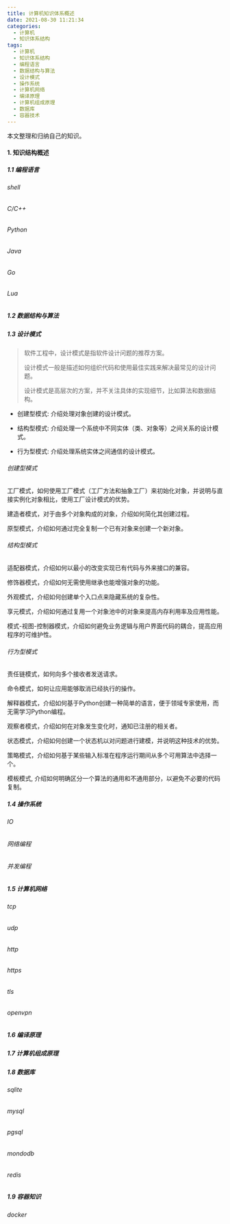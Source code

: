 ```yaml
---
title: 计算机知识体系概述
date: 2021-08-30 11:21:34
categories:
  - 计算机
  - 知识体系结构
tags:
  - 计算机
  - 知识体系结构
  - 编程语言
  - 数据结构与算法
  - 设计模式
  - 操作系统	
  - 计算机网络
  - 编译原理
  - 计算机组成原理
  - 数据库
  - 容器技术
---
```




本文整理和归纳自己的知识。

<!--more-->

#### 1. 知识结构概述

##### 1.1 编程语言

###### shell



###### C/C++



###### Python



###### Java



###### Go



###### Lua



##### 1.2 数据结构与算法





##### 1.3 设计模式

> 软件工程中，设计模式是指软件设计问题的推荐方案。
>
> 设计模式一般是描述如何组织代码和使用最佳实践来解决最常见的设计问题。
>
> 设计模式是高层次的方案，并不关注具体的实现细节，比如算法和数据结构。



+ 创建型模式: 介绍处理对象创建的设计模式。

+ 结构型模式: 介绍处理一个系统中不同实体（类、对象等）之间关系的设计模式。

+ 行为型模式: 介绍处理系统实体之间通信的设计模式。



###### 创建型模式

工厂模式，如何使用工厂模式（工厂方法和抽象工厂）来初始化对象，并说明与直接实例化对象相比，使用工厂设计模式的优势。

建造者模式，对于由多个对象构成的对象，介绍如何简化其创建过程。

原型模式，介绍如何通过完全复制一个已有对象来创建一个新对象。



###### 结构型模式

适配器模式，介绍如何以最小的改变实现已有代码与外来接口的兼容。

修饰器模式，介绍如何无需使用继承也能增强对象的功能。

外观模式，介绍如何创建单个入口点来隐藏系统的复杂性。

享元模式，介绍如何通过复用一个对象池中的对象来提高内存利用率及应用性能。

模式-视图-控制器模式，介绍如何避免业务逻辑与用户界面代码的耦合，提高应用程序的可维护性。



###### 行为型模式

责任链模式，如何向多个接收者发送请求。

命令模式，如何让应用能够取消已经执行的操作。

解释器模式，介绍如何基于Python创建一种简单的语言，便于领域专家使用，而无需学习Python编程。

观察者模式，介绍如何在对象发生变化时，通知已注册的相关者。

状态模式，介绍如何创建一个状态机以对问题进行建模，并说明这种技术的优势。

策略模式，介绍如何基于某些输入标准在程序运行期间从多个可用算法中选择一个。

模板模式, 介绍如何明确区分一个算法的通用和不通用部分，以避免不必要的代码复制。







##### 1.4 操作系统



###### IO



###### 网络编程



###### 并发编程





##### 1.5 计算机网络

###### tcp



###### udp



###### http



###### https



###### tls



###### openvpn





##### 1.6 编译原理



##### 1.7 计算机组成原理



##### 1.8 数据库

###### sqlite



###### mysql



###### pgsql



###### mondodb



###### redis



##### 1.9 容器知识

###### docker 
























